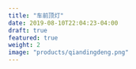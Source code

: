 ```yaml
---
title: "车前顶灯"
date: 2019-08-10T22:04:23-04:00
draft: true
featured: true
weight: 2
image: "products/qiandingdeng.png"
---
```


